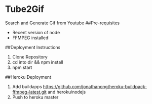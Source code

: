 # Tube2Gif
Search and Generate Gif from Youtube
##Pre-requisites
* Recent version of node 
* FFMPEG installed

##Deployment Instructions
1. Clone Repository
3. cd into dir && npm install
4. npm start

##Heroku Deployment
1. Add buildapps https://github.com/jonathanong/heroku-buildpack-ffmpeg-latest.git and heroku/nodejs
2. Push to heroku master
